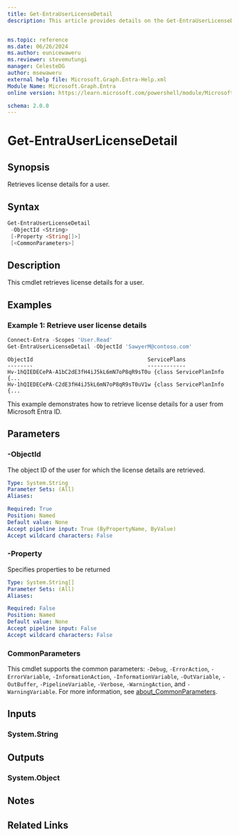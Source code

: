 ```yaml
---
title: Get-EntraUserLicenseDetail
description: This article provides details on the Get-EntraUserLicenseDetail command.


ms.topic: reference
ms.date: 06/26/2024
ms.author: eunicewaweru
ms.reviewer: stevemutungi
manager: CelesteDG
author: msewaweru
external help file: Microsoft.Graph.Entra-Help.xml
Module Name: Microsoft.Graph.Entra
online version: https://learn.microsoft.com/powershell/module/Microsoft.Graph.Entra/Get-EntraUserLicenseDetail

schema: 2.0.0
---
```


# Get-EntraUserLicenseDetail

## Synopsis

Retrieves license details for a user.

## Syntax

```powershell
Get-EntraUserLicenseDetail
 -ObjectId <String>
 [-Property <String[]>]
 [<CommonParameters>]
```

## Description

This cmdlet retrieves license details for a user.

## Examples

### Example 1: Retrieve user license details

```powershell
Connect-Entra -Scopes 'User.Read'
Get-EntraUserLicenseDetail -ObjectId 'SawyerM@contoso.com'
```

```output
ObjectId                                    ServicePlans
--------                                    ------------
Hv-1hQIEDECePA-A1bC2dE3fH4iJ5kL6mN7oP8qR9sT0u {class ServicePlanInfo {...
Hv-1hQIEDECePA-C2dE3fH4iJ5kL6mN7oP8qR9sT0uV1w {class ServicePlanInfo {...
```

This example demonstrates how to retrieve license details for a user from Microsoft Entra ID.

## Parameters

### -ObjectId

The object ID of the user for which the license details are retrieved.

```yaml
Type: System.String
Parameter Sets: (All)
Aliases:

Required: True
Position: Named
Default value: None
Accept pipeline input: True (ByPropertyName, ByValue)
Accept wildcard characters: False
```

### -Property

Specifies properties to be returned

```yaml
Type: System.String[]
Parameter Sets: (All)
Aliases:

Required: False
Position: Named
Default value: None
Accept pipeline input: False
Accept wildcard characters: False
```

### CommonParameters

This cmdlet supports the common parameters: `-Debug`, `-ErrorAction`, `-ErrorVariable`, `-InformationAction`, `-InformationVariable`, `-OutVariable`, `-OutBuffer`, `-PipelineVariable`, `-Verbose`, `-WarningAction`, and `-WarningVariable`. For more information, see [about_CommonParameters](https://go.microsoft.com/fwlink/?LinkID=113216).

## Inputs

### System.String

## Outputs

### System.Object

## Notes

## Related Links

